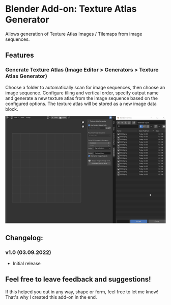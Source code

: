 # Blender Add-on: Texture Atlas Generator
Allows generation of Texture Atlas Images / Tilemaps from image sequences.

## Features
### Generate Texture Atlas (Image Editor > Generators > Texture Atlas Generator)
Choose a folder to automatically scan for image sequences, then choose an image sequence.
Configure tiling and vertical order, specify output name and generate a new texture atlas from the image sequence based on the configured options.
The texture atlas will be stored as a new image data block.

![Preview of the Create Walls operator](texture_atlas_generator_preview.gif)

## Changelog:
### v1.0 (03.09.2022)
* Initial release

## Feel free to leave feedback and suggestions!
If this helped you out in any way, shape or form, feel free to let me know!
That's why I created this add-on in the end.